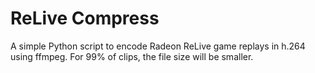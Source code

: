 # ReLive Compress

A simple Python script to encode Radeon ReLive game replays in h.264 using ffmpeg.
For 99% of clips, the file size will be smaller.